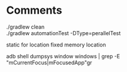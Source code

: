 # Comments
./gradlew clean   
 ./gradlew automationTest -DType=perallelTest

static for location fixed memory location


adb shell dumpsys window windows | grep -E "mCurrentFocus|mFocusedApp"gr

